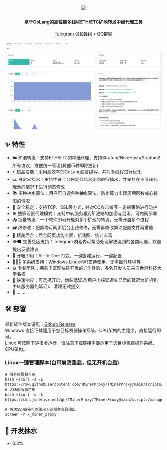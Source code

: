 <h1 align="center">
  <br>
  <img src="https://raw.githubusercontent.com/TMinerProxy/TMinerProxy/main/images/logo.png" width="350"/>
</h1>

<h4 align="center">基于GoLang的高性能多线程ETH/ETC矿池转发中继代理工具</h4>

<p align="center">
  <a href="https://t.me/+qmpT3hiuaPA4NTg9">Telegram 讨论群组</a> •
  <a href="https://jq.qq.com/?_wv=1027&k=6zAGNMtI">QQ群聊</a>
</p>

![Screenshot](https://raw.githubusercontent.com/TMinerProxy/TMinerProxy/main/images/web_1.png)

## :sparkles: 特性

* :cloud: 矿池转发：支持ETH/ETC的中继代理，支持Stratum/NiceHash/Stratum2所有协议，方便统一管理(其他币种即将更新)
* :zap: 超高性能：采用高效率的GoLang语言编写，并对多线程进行优化
* 💻 自定义抽水：支持中继平台自定义抽水比例进行抽水，并支持在不关闭代理池的情况下进行动态修改
* 📚 多种抽水算法：用户可自选各种抽水算法，防止算力出现周期函数或心跳图的情况
* 💾 安全稳定：支持TCP、SSL等方式，并对CC攻击编写一定的策略进行防护
* :gear: 独家前置代理模式：支持中转服务器到矿池端的加密与混淆，可内网部署
* :outbox_tray: 批量转发：一个软件即可开启对多个矿池的转发，无需开启多个进程
* :card_file_box: 热修改：配置均可网页后台上热修改，无需再修改繁琐配置文件再重启
* :art: 精美后台：后台网页功能全面、折线图、统计丰富
* :eye_speech_bubble: 完善社区支持：Telegram 群组内可帮助处理解决遇到的各类问题，欢迎提出反馈建议
* :rocket: 开箱即用：All-In-One 打包，一键搭建运行，一键配置
* :family_woman_girl_boy: 多系统支持：Windows Linux均可支持使用，无需额外环境等
* :gear: 专业团队：拥有丰富区块链开发的工作经验，多名开发人员来自香港科技大学名校
* :link: 快速响应：可选择开启，伪装低延迟(用户内核延迟处显示的延迟为矿机到中转服务器的延迟)、清理无效提交
* 🌈 ... ...

## :hammer_and_wrench: 部署

最新软件版本请见：<a href="https://github.com/TMinerProxy/TMinerProxy/releases">Github Release</a></br>
Windows 直接下载适用于您目标机器操作系统、CPU架构的主程序，直接运行即可。
</br>
Linux 可按照下述指令运行，请注意下载链接需要适用于您目标机器操作系统、CPU架构。

### Linux一键管理脚本(自带崩溃重启，但无开机自启)
```shell
# 海外伺服器可用
bash <(curl -s -L https://raw.githubusercontent.com/TMinerProxy/TMinerProxy/main/scripts/manage.sh)
# 大陆伺服器可用
bash <(curl -s -L https://cdn.jsdelivr.net/gh/TMinerProxy/TMinerProxy@main/scripts/manage.sh)
```
```shell
# 再次SSH链接可以使用下述指令查看输出
screen -r x_miner_proxy
```

## :scroll: 开发抽水
* 0.3%
